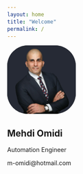 ```yaml
---
layout: home
title: "Welcome"
permalink: /
---
```

<aside class="sidebar">
  <img src="/assets/images/profile.png" alt="Profile" style="width:160px; height:160px; border-radius:30%; object-fit:cover; background-color: #3d3c38;">


  <h2>Mehdi Omidi</h2>
  <p>Automation Engineer</p>
  <p>m-omidi@hotmail.com</p>
</aside>
